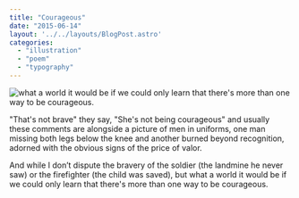 ```yaml
---
title: "Courageous"
date: "2015-06-14"
layout: '../../layouts/BlogPost.astro'
categories: 
  - "illustration"
  - "poem"
  - "typography"
---
```


![what a world it would be if we could only learn that there's more than one way  to be courageous.](/assets/images/Week-27.jpg)

"That's not brave" they say, "She's not being courageous" and usually these comments are alongside a picture of men in uniforms, one man missing both legs below the knee and another burned beyond recognition, adorned with the obvious signs of the price of valor.

And while I don’t dispute the bravery of the soldier (the landmine he never saw) or the firefighter (the child was saved), but what a world it would be if we could only learn that there's more than one way to be courageous.
